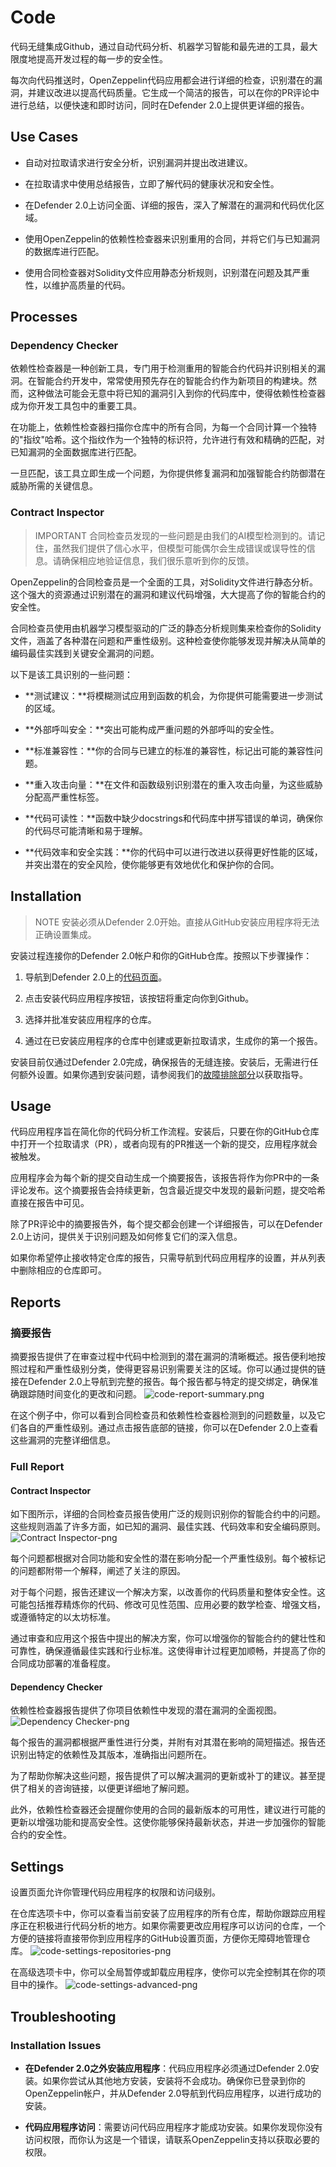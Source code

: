 # Code
代码无缝集成Github，通过自动代码分析、机器学习智能和最先进的工具，最大限度地提高开发过程的每一步的安全性。

每次向代码推送时，OpenZeppelin代码应用都会进行详细的检查，识别潜在的漏洞，并建议改进以提高代码质量。它生成一个简洁的报告，可以在你的PR评论中进行总结，以便快速和即时访问，同时在Defender 2.0上提供更详细的报告。

## Use Cases
* 自动对拉取请求进行安全分析，识别漏洞并提出改进建议。

* 在拉取请求中使用总结报告，立即了解代码的健康状况和安全性。

* 在Defender 2.0上访问全面、详细的报告，深入了解潜在的漏洞和代码优化区域。

* 使用OpenZeppelin的依赖性检查器来识别重用的合同，并将它们与已知漏洞的数据库进行匹配。

* 使用合同检查器对Solidity文件应用静态分析规则，识别潜在问题及其严重性，以维护高质量的代码。

## Processes

### Dependency Checker
依赖性检查器是一种创新工具，专门用于检测重用的智能合约代码并识别相关的漏洞。在智能合约开发中，常常使用预先存在的智能合约作为新项目的构建块。然而，这种做法可能会无意中将已知的漏洞引入到你的代码库中，使得依赖性检查器成为你开发工具包中的重要工具。

在功能上，依赖性检查器扫描你仓库中的所有合同，为每一个合同计算一个独特的"指纹"哈希。这个指纹作为一个独特的标识符，允许进行有效和精确的匹配，对已知漏洞的全面数据库进行匹配。

一旦匹配，该工具立即生成一个问题，为你提供修复漏洞和加强智能合约防御潜在威胁所需的关键信息。

### Contract Inspector
> IMPORTANT
合同检查员发现的一些问题是由我们的AI模型检测到的。请记住，虽然我们提供了信心水平，但模型可能偶尔会生成错误或误导性的信息。请确保相应地验证信息，我们很乐意听到你的反馈。

OpenZeppelin的合同检查员是一个全面的工具，对Solidity文件进行静态分析。这个强大的资源通过识别潜在的漏洞和建议代码增强，大大提高了你的智能合约的安全性。

合同检查员使用由机器学习模型驱动的广泛的静态分析规则集来检查你的Solidity文件，涵盖了各种潜在问题和严重性级别。这种检查使你能够发现并解决从简单的编码最佳实践到关键安全漏洞的问题。

以下是该工具识别的一些问题：

* **测试建议：**将模糊测试应用到函数的机会，为你提供可能需要进一步测试的区域。

* **外部呼叫安全：**突出可能构成严重问题的外部呼叫的安全性。

* **标准兼容性：**你的合同与已建立的标准的兼容性，标记出可能的兼容性问题。

* **重入攻击向量：**在文件和函数级别识别潜在的重入攻击向量，为这些威胁分配高严重性标签。

* **代码可读性：**函数中缺少docstrings和代码库中拼写错误的单词，确保你的代码尽可能清晰和易于理解。

* **代码效率和安全实践：**你的代码中可以进行改进以获得更好性能的区域，并突出潜在的安全风险，使你能够更有效地优化和保护你的合同。

## Installation
> NOTE
安装必须从Defender 2.0开始。直接从GitHub安装应用程序将无法正确设置集成。

安装过程连接你的Defender 2.0帐户和你的GitHub仓库。按照以下步骤操作：

1. 导航到Defender 2.0上的[代码页面](https://defender.openzeppelin.com/v2/#/code)。

2. 点击安装代码应用程序按钮，该按钮将重定向你到Github。

3. 选择并批准安装应用程序的仓库。

4. 通过在已安装应用程序的仓库中创建或更新拉取请求，生成你的第一个报告。

安装目前仅通过Defender 2.0完成，确保报告的无缝连接。安装后，无需进行任何额外设置。如果你遇到安装问题，请参阅我们的[故障排除部分](#installation-issues)以获取指导。

## Usage
代码应用程序旨在简化你的代码分析工作流程。安装后，只要在你的GitHub仓库中打开一个拉取请求（PR），或者向现有的PR推送一个新的提交，应用程序就会被触发。

应用程序会为每个新的提交自动生成一个摘要报告，该报告将作为你PR中的一条评论发布。这个摘要报告会持续更新，包含最近提交中发现的最新问题，提交哈希直接在报告中可见。

除了PR评论中的摘要报告外，每个提交都会创建一个详细报告，可以在Defender 2.0上访问，提供关于识别问题及如何修复它们的深入信息。

如果你希望停止接收特定仓库的报告，只需导航到代码应用程序的设置，并从列表中删除相应的仓库即可。

## Reports

### 摘要报告
摘要报告提供了在审查过程中代码中检测到的潜在漏洞的清晰概述。报告便利地按照过程和严重性级别分类，使得更容易识别需要关注的区域。你可以通过提供的链接在Defender 2.0上导航到完整的报告。每个报告都与特定的提交绑定，确保准确跟踪随时间变化的更改和问题。
![code-report-summary.png](img/code-report-summary.png)

在这个例子中，你可以看到合同检查员和依赖性检查器检测到的问题数量，以及它们各自的严重性级别。通过点击报告底部的链接，你可以在Defender 2.0上查看这些漏洞的完整详细信息。

### Full Report

#### Contract Inspector
如下图所示，详细的合同检查员报告使用广泛的规则识别你的智能合约中的问题。这些规则涵盖了许多方面，如已知的漏洞、最佳实践、代码效率和安全编码原则。
![Contract Inspector-png](img/contract-inspector-detailed-report.png)

每个问题都根据对合同功能和安全性的潜在影响分配一个严重性级别。每个被标记的问题都附带一个解释，阐述了关注的原因。

对于每个问题，报告还建议一个解决方案，以改善你的代码质量和整体安全性。这可能包括推荐精炼你的代码、修改可见性范围、应用必要的数学检查、增强文档，或遵循特定的以太坊标准。

通过审查和应用这个报告中提出的解决方案，你可以增强你的智能合约的健壮性和可靠性，确保遵循最佳实践和行业标准。这使得审计过程更加顺畅，并提高了你的合同成功部署的准备程度。

#### Dependency Checker
依赖性检查器报告提供了你项目依赖性中发现的潜在漏洞的全面视图。
![Dependency Checker-png](img/dependency-checker-detailed-report.png)

每个报告的漏洞都根据严重性进行分类，并附有对其潜在影响的简短描述。报告还识别出特定的依赖性及其版本，准确指出问题所在。

为了帮助你解决这些问题，报告提供了可以解决漏洞的更新或补丁的建议。甚至提供了相关的咨询链接，以便更详细地了解问题。

此外，依赖性检查器还会提醒你使用的合同的最新版本的可用性，建议进行可能的更新以增强功能和提高安全性。这使你能够保持最新状态，并进一步加强你的智能合约的安全性。

## Settings
设置页面允许你管理代码应用程序的权限和访问级别。

在仓库选项卡中，你可以查看当前安装了应用程序的所有仓库，帮助你跟踪应用程序正在积极进行代码分析的地方。如果你需要更改应用程序可以访问的仓库，一个方便的链接将直接带你到应用程序的GitHub设置页面，方便你无障碍地管理仓库。
![code-settings-repositories-png](img/code-settings-repositories.png)

在高级选项卡中，你可以全局暂停或卸载应用程序，使你可以完全控制其在你的项目中的操作。
![code-settings-advanced-png](img/code-settings-advanced.png)

## Troubleshooting

### Installation Issues
* **在Defender 2.0之外安装应用程序**：代码应用程序必须通过Defender 2.0安装。如果你尝试从其他地方安装，安装将不会成功。确保你已登录到你的OpenZeppelin帐户，并从Defender 2.0导航到代码应用程序，以进行成功的安装。

* **代码应用程序访问**：需要访问代码应用程序才能成功安装。如果你发现你没有访问权限，而你认为这是一个错误，请联系OpenZeppelin支持以获取必要的权限。